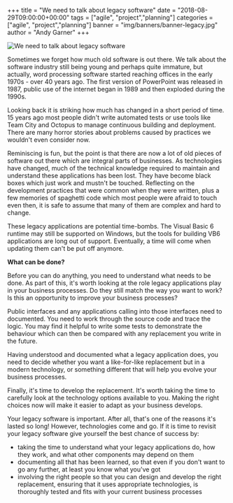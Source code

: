 +++
title = "We need to talk about legacy software"
date = "2018-08-29T09:00:00+00:00"
tags = ["agile", "project","planning"]
categories = ["agile", "project","planning"]
banner = "img/banners/banner-legacy.jpg"
author = "Andy Garner"
+++

![We need to talk about legacy software](/img/banners/banner-legacy.jpg)

Sometimes we forget how much old software is out there. We talk about the software industry still being young and perhaps quite immature, but actually, word processing software started reaching offices in the early 1970s - over 40 years ago. The first version of PowerPoint was released in 1987, public use of the internet began in 1989 and then exploded during the 1990s.

Looking back it is striking how much has changed in a short period of time. 15 years ago most people didn't write automated tests or use tools like Team City and Octopus to manage continuous building and deployment. There are many horror stories about problems caused by practices we wouldn't even consider now.

Reminiscing is fun, but the point is that there are now a lot of old pieces of software out there which are integral parts of businesses. As technologies have changed, much of the technical knowledge required to maintain and understand these applications has been lost. They have become black boxes which just work and mustn't be touched. Reflecting on the development practices that were common when they were written, plus a few memories of spaghetti code which most people were afraid to touch even then, it is safe to assume that many of them are complex and hard to change.

These legacy applications are potential time-bombs. The Visual Basic 6 runtime may still be supported on Windows, but the tools for building VB6 applications are long out of support. Eventually, a time will come when updating them can't be put off anymore.

**What can be done?**

Before you can do anything, you need to understand what needs to be done. As part of this, it's worth looking at the role legacy applications play in your business processes. Do they still match the way you want to work? Is this an opportunity to improve your business processes?

Public interfaces and any applications calling into those interfaces need to documented. You need to work through the source code and trace the logic. You may find it helpful to write some tests to demonstrate the behaviour which can then be compared with any replacement you write in the future.

Having understood and documented what a legacy application does, you need to decide whether you want a like-for-like replacement but in a modern technology, or something different that will help you evolve your business processes. 

Finally, it's time to develop the replacement. It's worth taking the time to carefully look at the technology options available to you. Making the right choices now will make it easier to adapt as your business develops.

Your legacy software is important. After all, that's one of the reasons it's lasted so long! However, technologies come and go. If it is time to revisit your legacy software give yourself the best chance of success by:

- taking the time to understand what your legacy applications do, how they work, and what other components may depend on them
- documenting all that has been learned, so that even if you don't want to go any further, at least you know what you've got
- involving the right people so that you can design and develop the right replacement, ensuring that it uses appropriate technologies, is thoroughly tested and fits with your current business processes